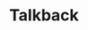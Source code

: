 ---
title: Talkback
tags: 
keywords: 
last_updated: Dec 2, 2016
summary: 
sidebar: sp4_sidebar
permalink: sp4_authoring_talkback.html
folder: sp4
---